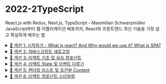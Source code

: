 # 2022-2TypeScript
React.js with Redux, Next.js, TypeScript - Maximilian Schwarzmüller \
JavaScript부터 웹 어플리케이션 배포까지, 
React와 프론트엔드 최신 기술을 가장 쉽고 확실하게 배우는 법

<details>
<summary><a href="https://walnut-flyaway-f2b.notion.site/1-What-is-react-And-Why-would-we-use-it-What-is-SPA-9ba7232154f84c58a0fc237f473dac5c">💎 섹션 1: 시작하기 - What is react? And Why would we use it? What  is SPA?</a></summary>
<div markdown="1">
<ol>
<li>강의에 오신 것을 환영합니다!</li>
<li>React.js는 무엇입니까?</li>
<li>왜 "JavaScript" 대신 리액트일까요?</li>
<li>단일 페이지 어플리케이션(SPA) 구축</li>
<li>리액트 대안 탐색하기</li>
<li>강의 개요</li>
</ol>
</div>
</details>
<details>
<summary><a href="https://walnut-flyaway-f2b.notion.site/2-8270c0dfeff341edae0a4f9cb55d4e4a">💎 섹션 2: 자바스크립트 새로고침</a></summary>
<div markdown="1">
<ol start="10">
<li>Next-Gen JavaScript</li>
<li>변수 let과 const</li>
<li>화살표 함수</li>
<li>Exports와 Imports (Modules)</li>
<li>클래스 (Classes)</li>
<li>클래스, 속성 및 </li>
<li>스프레드 및 나머지 연산자</li>
<li>구조분해할당 (Destructuring)</li>
<li>참조형 및 원시형 데이터 타입</li>
<li>Refreshing Array Functions</li>
<li>그 외 함수</li>
<li>Array 함수 요약</li>
<li>차세대 JavaScript - 요약 1</li>
<li>차세대 JavaScript - 요약 2</li>
</ol>
</div>
</details>
<details>
<summary><a href="https://walnut-flyaway-f2b.notion.site/3-5308bd3870f64c7a93934ddfacba2bf3">💎 섹션 3: 리액트 기초 및 실습 컴포넌트</a></summary>
<div markdown="1">
<ol start="24">
<li>모듈 소개</li>
<li>React is all about "Components"</li>
<li>선언적 방식으로 작성된 리액트</li>
<li>A Note about New React & Node.js</li>
<li>새로운 리액트 프로젝트</li>
<li>시작 프로젝트</li>
<li>표준 리액트 프로젝트 분석하기</li>
<li>JSX </li>
<li>리액트 작동 방식</li>
<li>사용자 지정 컴포넌트 만들기</li>
<li>더 복잡한 JSX 코드 작성</li>
<li>기본 CSS 스타일 </li>
<li>동적 데이터 출력 및 표현식 작업</li>
<li>"Props"를 통한 데이터 전달</li>
<li>JS 논리 추가 및 컴포넌트 분할</li>
<li>컴포넌트를 여러 컴포넌트로 분할</li>
<li>- 41. 연습하기: 리액트 및 컴포넌트 기본 사항</li>
<li>"컴포지션"의 개념 (children prop)</li>
<li>첫 번째 요약</li>
<li>JSX 자세히 보기</li>
<li>컴포넌트 파일 구성하기</li>
<li>대체 함수 문법 (Syntax)</li>
<li>모듈 리소스</li>
</ol>
</div>
</details>
<details>
<summary><a href="https://walnut-flyaway-f2b.notion.site/4-State-83a093a265dd4caeae59bfe1bc76fbda">💎 섹션 4: 리액트 State 및 이벤트 다루기</a></summary>
<div markdown="1">
<ol start="48" style="margin-bottom: 0.25em">
<li>모듈 소개</li>
<li>이벤트 리스닝 및 이벤트 핸들러 수행하기</li>
<li>컴포넌트 기능이 실행되는 방법</li>
<li>"State"와 함께 일하기</li>
<li>"useState" 훅 자세히 살펴보기</li>
<li>State를 업데이트하는 여러 가지 방법</li>
<li>양식 입력 추가하기</li>
<li>사용자 입력 리스닝 (listening)</li>
<li>여러 State 다루기</li>
<li>State 대신 사용하기 (그리고 더 나은 방법)</li>
<li>이전 State에 의존하는 State 업데이트</li>
<li>양식 제출 처리</li>
<li>양방향 바인딩 추가</li>
<li>자식 대 부모 컴포넌트 통신(상향식)</li>
<li>State 끌어올리기</li>
<li> - 64. 연습하기: 이벤트 및 State 작업하기</li>
</ol>
<ol start="65" style="margin-top: 0.25em">
<li>제어된/안된 컴포넌트 및 Statetless/ful 컴포넌트</li>
<li>모듈 리소스</li>
</ol>
</div>
</details>
<details>
<summary><a href="https://walnut-flyaway-f2b.notion.site/5-Content-b50611fa7e004085bf7c8c3ff9024f9d">💎 섹션 5: 렌더링 리스트 및 조건부 Content</a></summary>
<div markdown="1">
<ol start="67">
<li>모듈 소개</li>
<li>데이터의 렌더링 목록</li>
<li>State 저장 목록 사용</li>
<li>keys 이해하기</li>
<li> - 72. 연습하기: Lists 다루기</li>
<li>조건부 내용 출력하기</li>
<li> - 75. 연습하기: 조건부 내용</li>
<li>조건 명령문 반환 추가하기</li>
<li>데모 앱: 차트 추가하기</li>
<li>동적 스타일 추가하기</li>
<li>마무리 및 다음 단계</li>
<li>작은 버그 수정</li>
<li>모듈 리소스</li>
</ol>
</div>
</details>
<details>
<summary><a href="https://walnut-flyaway-f2b.notion.site/6-e074b7d478e242b08cadf5f975ae542e">💎 섹션 6: 리액트 컴포넌트 스타일링</a></summary>
<div markdown="1">
<ol start="82">
<li>모듈 소개</li>
<li>
<li>모듈 리소스</li>
</ol>
</div>
</details>
